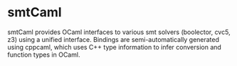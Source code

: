 # smtCaml

smtCaml provides OCaml interfaces to various smt solvers (boolector, cvc5, z3) using a
unified interface.
Bindings are semi-automatically generated using cppcaml, which uses C++ type information
to infer conversion and function types in OCaml.
